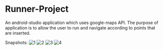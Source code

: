 # Runner-Project
An android-studio application which uses google-maps API. 
The purpose of application is to allow the user to run and navigate according to points that are inserted. 

Snapshots: 
![1](https://user-images.githubusercontent.com/26148975/28744705-43c62c70-746f-11e7-9f69-170b149b2932.png)
![2](https://user-images.githubusercontent.com/26148975/28744704-43c504c6-746f-11e7-99fb-f7dc792a97ea.png)
![3](https://user-images.githubusercontent.com/26148975/28744707-43ca1d8a-746f-11e7-91f3-b2a7f5d3a609.png)
![4](https://user-images.githubusercontent.com/26148975/28744706-43c7051e-746f-11e7-8f19-89a40bd9d197.png)
